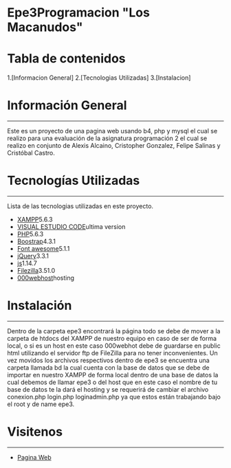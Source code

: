 # Epe3Programacion "Los Macanudos"
# Tabla de contenidos
1.[Informacion General]
2.[Tecnologias Utilizadas]
3.[Instalacion]
# Información General
***
Este es un proyecto  de una pagina web usando b4, php y mysql el cual se realizo para una evaluación de la asignatura programación 2 el cual se realizo en conjunto de Alexis Alcaino, Cristopher Gonzalez, Felipe Salinas y Cristóbal Castro.
# Tecnologías Utilizadas
***
 Lista de las tecnologias utilizadas en este proyecto.
* [XAMPP](https://sourceforge.net/projects/xampp/files/XAMPP%20Windows/5.6.3/)5.6.3
* [VISUAL ESTUDIO CODE](https://code.visualstudio.com/)ultima version
* [PHP]()5.6.3
* [Boostrap](https://stackpath.bootstrapcdn.com/bootstrap/4.3.1/css/bootstrap.min.css)4.3.1
* [Font awesome](https://use.fontawesome.com/releases/v5.1.1/js/all.js)5.1.1
* [jQuery](https://code.jquery.com/jquery-3.3.1.slim.min.js)3.3.1
* [js](https://cdnjs.cloudflare.com/ajax/libs/popper.js/1.14.7/umd/popper.min.js)1.14.7
* [Filezilla](https://filezilla-project.org/download.php?type=client)3.51.0
* [000webhost](https://www.000webhost.com/?__cf_chl_jschl_tk__=23d1628da559caa7bb1944d5b8ccc734600cdf6f-1606059852-0-AZhD6PY9USXy9WXgYTyq-YR6Ng18RHiWHX7uk1hLJKt40YHkbwYS662cNG6BaIU-OCvHRb6pyveRkME6btbDQnz81vPG13l8C_ldNIw_EgfC0eVqV1nQ9kwhydH4n2JGGzUwDO0DxIm2pPqMMcMuI8afyheXzHN1vW23AsztyI4PyGwBCpCHC2zK0PyoAOlZCig4iPj-E4e445BOxuFaV4WWhYGwkI2oKYJeGHbmocKifkpYN88N9Ctl84fzl5XbUEbK4KtZNVb896s0uvXTLZ9ZVwQqoMEHO97l7QaDvh2hKOOB5GzmVqiHegeEHKoTjw)hosting

# Instalación
***
Dentro de la carpeta epe3 encontrará la página todo se debe de mover a la carpeta de htdocs del XAMPP de nuestro equipo en caso de ser de forma local, o si es un host en este caso 000webhot debe de guardarse en public html utilizando el servidor ftp de FileZilla para no tener inconvenientes. Un vez movidos los archivos respectivos dentro de epe3 se encuentra una carpeta llamada bd la cual cuenta con la base de datos que se debe de importar en nuestro XAMPP de forma local dentro de una base de datos la cual debemos de llamar epe3 o del host que en este caso el nombre de tu base de datos te la dará el hosting y se requerirá de cambiar el archivo conexion.php login.php loginadmin.php ya que estos están trabajando bajo el root y de name epe3.

# Visitenos 
***
* [Pagina Web](https://losmacanudos.000webhostapp.com/index.html)

 
